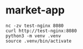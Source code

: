 # market-app

```
nc -zv test-nginx 8080
curl http://test-nginx:8080
python3 -m venv .venv
source .venv/bin/activate
```